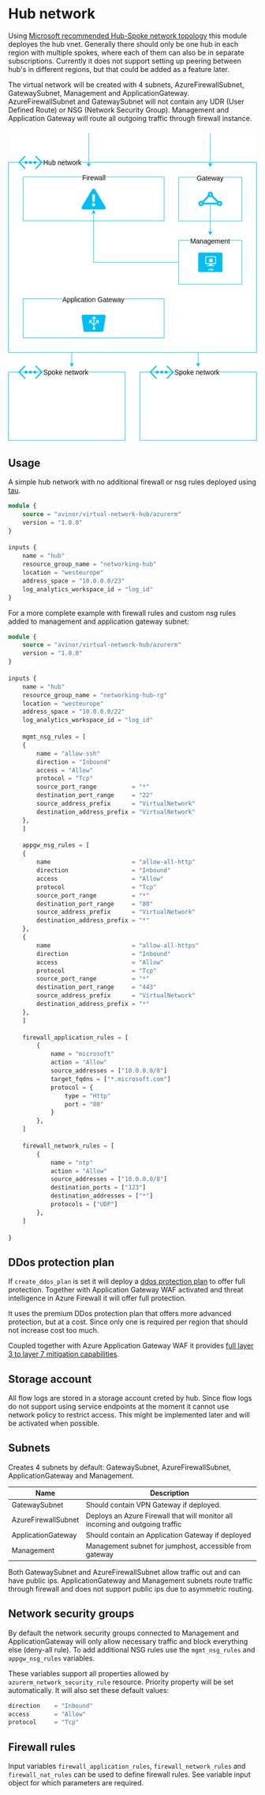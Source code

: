 # Hub network

Using [Microsoft recommended Hub-Spoke network topology](https://docs.microsoft.com/en-us/azure/architecture/reference-architectures/hybrid-networking/hub-spoke) this module deployes the hub vnet. Generally there should only be one hub in each region with multiple spokes, where each of them can also be in separate subscriptions. Currently it does not support setting up peering between hub's in different regions, but that could be added as a feature later.

The virtual network will be created with 4 subnets, AzureFirewallSubnet, GatewaySubnet, Management and ApplicationGateway. AzureFirewallSubnet and GatewaySubnet will not contain any UDR (User Defined Route) or NSG (Network Security Group). Management and Application Gateway will route all outgoing traffic through firewall instance.

![hub topology](images/hub-network.png)

## Usage

A simple hub network with no additional firewall or nsg rules deployed using [tau](https://github.com/avinor/tau).

```terraform
module {
    source = "avinor/virtual-network-hub/azurerm"
    version = "1.0.0"
}

inputs {
    name = "hub"
    resource_group_name = "networking-hub"
    location = "westeurope"
    address_space = "10.0.0.0/23"
    log_analytics_workspace_id = "log_id"
}
```

For a more complete example with firewall rules and custom nsg rules added to management and application gateway subnet:

```terraform
module {
    source = "avinor/virtual-network-hub/azurerm"
    version = "1.0.0"
}

inputs {
    name = "hub"
    resource_group_name = "networking-hub-rg"
    location = "westeurope"
    address_space = "10.0.0.0/22"
    log_analytics_workspace_id = "log_id"

    mgmt_nsg_rules = [
    {
        name = "allow-ssh"
        direction = "Inbound"
        access = "Allow"
        protocol = "Tcp"
        source_port_range          = "*"
        destination_port_range     = "22"
        source_address_prefix      = "VirtualNetwork"
        destination_address_prefix = "VirtualNetwork"
    },
    ]

    appgw_nsg_rules = [
    {
        name                       = "allow-all-http"
        direction                  = "Inbound"
        access                     = "Allow"
        protocol                   = "Tcp"
        source_port_range          = "*"
        destination_port_range     = "80"
        source_address_prefix      = "VirtualNetwork"
        destination_address_prefix = "*"
    },
    {
        name                       = "allow-all-https"
        direction                  = "Inbound"
        access                     = "Allow"
        protocol                   = "Tcp"
        source_port_range          = "*"
        destination_port_range     = "443"
        source_address_prefix      = "VirtualNetwork"
        destination_address_prefix = "*"
    },
    ]

    firewall_application_rules = [
        {
            name = "microsoft"
            action = "Allow"
            source_addresses = ["10.0.0.0/8"]
            target_fqdns = ["*.microsoft.com"]
            protocol = {
                type = "Http"
                port = "80"
            }
        },
    ]

    firewall_network_rules = [
        {
            name = "ntp"
            action = "Allow"
            source_addresses = ["10.0.0.0/8"]
            destination_ports = ["123"]
            destination_addresses = ["*"]
            protocols = ["UDP"]
        },
    ]

}
```

## DDos protection plan

If `create_ddos_plan` is set it will deploy a [ddos protection plan](https://docs.microsoft.com/en-us/azure/virtual-network/ddos-protection-overview) to offer full protection. Together with Application Gateway WAF activated and threat intelligence in Azure Firewall it will offer full protection.

It uses the premium DDos protection plan that offers more advanced protection, but at a cost. Since only one is required per region that should not increase cost too much.

Coupled together with Azure Application Gateway WAF it provides [full layer 3 to layer 7 mitigation capabilities](https://docs.microsoft.com/en-us/azure/virtual-network/ddos-protection-overview#types-of-ddos-attacks-that-ddos-protection-standard-mitigates).

## Storage account

All flow logs are stored in a storage account creted by hub. Since flow logs do not support using service endpoints at the moment it cannot use network policy to restrict access. This might be implemented later and will be activated when possible.

## Subnets

Creates 4 subnets by default: GatewaySubnet, AzureFirewallSubnet, ApplicationGateway and Management.

| Name       | Description |
|------------|-------------|
| GatewaySubnet   | Should contain VPN Gateway if deployed.
| AzureFirewallSubnet | Deploys an Azure Firewall that will monitor all incoming and outgoing traffic
| ApplicationGateway   | Should contain an Application Gateway if deployed
| Management    | Management subnet for jumphost, accessible from gateway

Both GatewaySubnet and AzureFirewallSubnet allow traffic out and can have public ips. ApplicationGateway and Management subnets route traffic through firewall and does not support public ips due to asymmetric routing.

## Network security groups

By default the network security groups connected to Management and ApplicationGateway will only allow necessary traffic and block everything else (deny-all rule). To add additional NSG rules use the `mgmt_nsg_rules` and `appgw_nsg_rules` variables.

These variables support all properties allowed by `azurerm_network_security_rule` resource. Priority property will be set automatically. It will also set these default values:

```terraform
direction    = "Inbound"
access       = "Allow"
protocol     = "Tcp"
```

## Firewall rules

Input variables `firewall_application_rules`, `firewall_network_rules` and `firewall_nat_rules` can be used to define firewall rules. See variable input object for which parameters are required.
